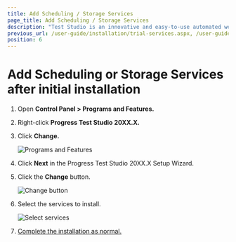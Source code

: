 ```yaml
---
title: Add Scheduling / Storage Services
page_title: Add Scheduling / Storage Services
description: "Test Studio is an innovative and easy-to-use automated web, WPF and load testing solution. Test Studio tests support essential technologies like ASP.NET AJAX, Silverlight, PHP and MVC. HTML5, Testing framework, functional testing, performance testing, load testing, exploratory testing, manual testing."
previous_url: /user-guide/installation/trial-services.aspx, /user-guide/installation/trial-services
position: 6
---
```

# Add Scheduling or Storage Services after initial installation #

1.	Open __Control Panel > Programs and Features.__

2.	Right-click __Progress Test Studio 20XX.X.__

3.	Click __Change.__

	![Programs and Features](/img/getting-started/installation/add-services/fig1.png)

4.	Click __Next__ in the Progress Test Studio 20XX.X Setup Wizard.
5.	Click the __Change__ button.

	![Change button](/img/getting-started/installation/add-services/fig2.png)

6.	Select the services to install.

	
	![Select services](/img/getting-started/installation/add-services/fig3.png)

7.	<a href="install-procedure" target="_blank">Complete the installation as normal.</a>

